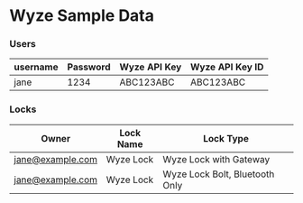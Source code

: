 # Wyze Sample Data

### Users

| username | Password | Wyze API Key | Wyze API Key ID |
| -------- | -------- | ------------ | --------------- |
| jane     | 1234     | ABC123ABC    | ABC123ABC       |

### Locks

| Owner            | Lock Name | Lock Type                      |
| ---------------- | --------- | ------------------------------ |
| jane@example.com | Wyze Lock | Wyze Lock with Gateway         |
| jane@example.com | Wyze Lock | Wyze Lock Bolt, Bluetooth Only |
